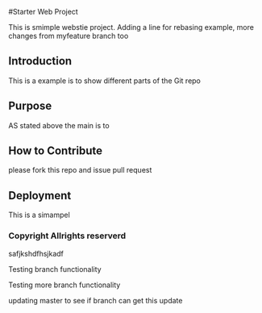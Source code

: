 #Starter Web Project

This is smimple webstie project. Adding a line for rebasing example,
more changes from myfeature branch too

## Introduction

This is a example is to show different parts of the Git repo

## Purpose

AS stated above the main is to 

## How to Contribute

please fork this repo and issue pull request

## Deployment

This is a simampel

### Copyright Allrights reserverd

safjkshdfhsjkadf


Testing branch functionality

Testing more branch functionality

updating master to see if branch can get this update